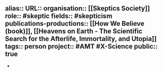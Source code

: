 alias::
URL::
organisation:: [[Skeptics Society]] 
role:: #skeptic 
fields:: #skepticism  
publications-productions:: [[How We Believe (book)]], [[Heavens on Earth - The Scientific Search for the Afterlife, Immortality, and Utopia]]
tags:: person
project:: #AMT #X-Science 
public:: true
-
-